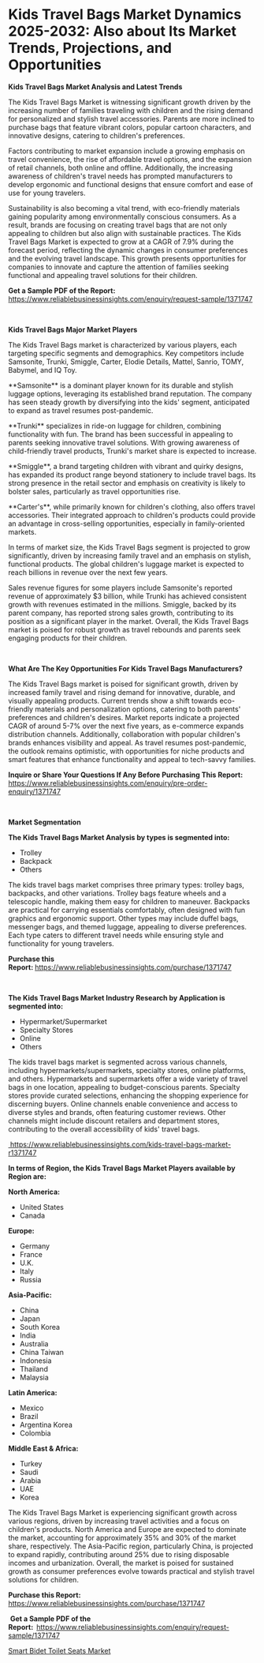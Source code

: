 <p><h1>Kids Travel Bags Market Dynamics 2025-2032: Also about Its Market Trends, Projections, and Opportunities</h1></p><p><strong>Kids Travel Bags Market Analysis and Latest Trends</strong></p>
<p><p>The Kids Travel Bags Market is witnessing significant growth driven by the increasing number of families traveling with children and the rising demand for personalized and stylish travel accessories. Parents are more inclined to purchase bags that feature vibrant colors, popular cartoon characters, and innovative designs, catering to children's preferences. </p><p>Factors contributing to market expansion include a growing emphasis on travel convenience, the rise of affordable travel options, and the expansion of retail channels, both online and offline. Additionally, the increasing awareness of children's travel needs has prompted manufacturers to develop ergonomic and functional designs that ensure comfort and ease of use for young travelers.</p><p>Sustainability is also becoming a vital trend, with eco-friendly materials gaining popularity among environmentally conscious consumers. As a result, brands are focusing on creating travel bags that are not only appealing to children but also align with sustainable practices. The Kids Travel Bags Market is expected to grow at a CAGR of 7.9% during the forecast period, reflecting the dynamic changes in consumer preferences and the evolving travel landscape. This growth presents opportunities for companies to innovate and capture the attention of families seeking functional and appealing travel solutions for their children.</p></p>
<p><strong>Get a Sample PDF of the Report:&nbsp;</strong> <a href="https://www.reliablebusinessinsights.com/enquiry/request-sample/1371747?utm_campaign=2707&utm_medium=2&utm_source=Github&utm_content=ia&utm_term=22032025&utm_id=kids-travel-bags">https://www.reliablebusinessinsights.com/enquiry/request-sample/1371747</a></p>
<p>&nbsp;</p>
<p><strong>Kids Travel Bags Major Market Players</strong></p>
<p><p>The Kids Travel Bags market is characterized by various players, each targeting specific segments and demographics. Key competitors include Samsonite, Trunki, Smiggle, Carter, Elodie Details, Mattel, Sanrio, TOMY, Babymel, and IQ Toy.</p><p>**Samsonite** is a dominant player known for its durable and stylish luggage options, leveraging its established brand reputation. The company has seen steady growth by diversifying into the kids' segment, anticipated to expand as travel resumes post-pandemic.</p><p>**Trunki** specializes in ride-on luggage for children, combining functionality with fun. The brand has been successful in appealing to parents seeking innovative travel solutions. With growing awareness of child-friendly travel products, Trunki's market share is expected to increase.</p><p>**Smiggle**, a brand targeting children with vibrant and quirky designs, has expanded its product range beyond stationery to include travel bags. Its strong presence in the retail sector and emphasis on creativity is likely to bolster sales, particularly as travel opportunities rise.</p><p>**Carter's**, while primarily known for children's clothing, also offers travel accessories. Their integrated approach to children's products could provide an advantage in cross-selling opportunities, especially in family-oriented markets.</p><p>In terms of market size, the Kids Travel Bags segment is projected to grow significantly, driven by increasing family travel and an emphasis on stylish, functional products. The global children's luggage market is expected to reach billions in revenue over the next few years.</p><p>Sales revenue figures for some players include Samsonite's reported revenue of approximately $3 billion, while Trunki has achieved consistent growth with revenues estimated in the millions. Smiggle, backed by its parent company, has reported strong sales growth, contributing to its position as a significant player in the market. Overall, the Kids Travel Bags market is poised for robust growth as travel rebounds and parents seek engaging products for their children.</p></p>
<p>&nbsp;</p>
<p><strong>What Are The Key Opportunities For Kids Travel Bags Manufacturers?</strong></p>
<p><p>The Kids Travel Bags market is poised for significant growth, driven by increased family travel and rising demand for innovative, durable, and visually appealing products. Current trends show a shift towards eco-friendly materials and personalization options, catering to both parents' preferences and children's desires. Market reports indicate a projected CAGR of around 5-7% over the next five years, as e-commerce expands distribution channels. Additionally, collaboration with popular children's brands enhances visibility and appeal. As travel resumes post-pandemic, the outlook remains optimistic, with opportunities for niche products and smart features that enhance functionality and appeal to tech-savvy families.</p></p>
<p><strong>Inquire or Share Your Questions If Any Before Purchasing This Report:</strong> <a href="https://www.reliablebusinessinsights.com/enquiry/pre-order-enquiry/1371747?utm_campaign=2707&utm_medium=2&utm_source=Github&utm_content=ia&utm_term=22032025&utm_id=kids-travel-bags">https://www.reliablebusinessinsights.com/enquiry/pre-order-enquiry/1371747</a></p>
<p>&nbsp;</p>
<p><strong>Market Segmentation</strong></p>
<p><strong>The Kids Travel Bags Market Analysis by types is segmented into:</strong></p>
<p><ul><li>Trolley</li><li>Backpack</li><li>Others</li></ul></p>
<p><p>The kids travel bags market comprises three primary types: trolley bags, backpacks, and other variations. Trolley bags feature wheels and a telescopic handle, making them easy for children to maneuver. Backpacks are practical for carrying essentials comfortably, often designed with fun graphics and ergonomic support. Other types may include duffel bags, messenger bags, and themed luggage, appealing to diverse preferences. Each type caters to different travel needs while ensuring style and functionality for young travelers.</p></p>
<p><strong>Purchase this Report:&nbsp;</strong><a href="https://www.reliablebusinessinsights.com/purchase/1371747?utm_campaign=2707&utm_medium=2&utm_source=Github&utm_content=ia&utm_term=22032025&utm_id=kids-travel-bags">https://www.reliablebusinessinsights.com/purchase/1371747</a></p>
<p>&nbsp;</p>
<p><strong>The Kids Travel Bags Market Industry Research by Application is segmented into:</strong></p>
<p><ul><li>Hypermarket/Supermarket</li><li>Specialty Stores</li><li>Online</li><li>Others</li></ul></p>
<p><p>The kids travel bags market is segmented across various channels, including hypermarkets/supermarkets, specialty stores, online platforms, and others. Hypermarkets and supermarkets offer a wide variety of travel bags in one location, appealing to budget-conscious parents. Specialty stores provide curated selections, enhancing the shopping experience for discerning buyers. Online channels enable convenience and access to diverse styles and brands, often featuring customer reviews. Other channels might include discount retailers and department stores, contributing to the overall accessibility of kids' travel bags.</p></p>
<p><a href="https://www.reliablebusinessinsights.com/kids-travel-bags-market-r1371747?utm_campaign=2707&utm_medium=2&utm_source=Github&utm_content=ia&utm_term=22032025&utm_id=kids-travel-bags">&nbsp;https://www.reliablebusinessinsights.com/kids-travel-bags-market-r1371747</a></p>
<p><strong>In terms of Region, the Kids Travel Bags Market Players available by Region are:</strong></p>
<p>
    <p> <strong> North America: </strong>
        <ul>
            <li>United States</li>
            <li>Canada</li>
        </ul>
        </p> 
    <p> <strong> Europe: </strong>
        <ul>
            <li>Germany</li>
            <li>France</li>
            <li>U.K.</li>
            <li>Italy</li>
            <li>Russia</li>
        </ul>
        </p> 
    <p> <strong> Asia-Pacific: </strong>
        <ul>
            <li>China</li>
            <li>Japan</li>
            <li>South Korea</li>
            <li>India</li>
            <li>Australia</li>
            <li>China Taiwan</li>
            <li>Indonesia</li>
            <li>Thailand</li>
            <li>Malaysia</li>
        </ul>
        </p> 
    <p> <strong> Latin America: </strong>
        <ul>
            <li>Mexico</li>
            <li>Brazil</li>
            <li>Argentina Korea</li>
            <li>Colombia</li>
        </ul>
        </p> 
    <p> <strong> Middle East & Africa: </strong>
        <ul>
            <li>Turkey</li>
            <li>Saudi</li>
            <li>Arabia</li>
            <li>UAE</li>
            <li>Korea</li>
        </ul>
    </p>
    </p>
<p><p>The Kids Travel Bags Market is experiencing significant growth across various regions, driven by increasing travel activities and a focus on children's products. North America and Europe are expected to dominate the market, accounting for approximately 35% and 30% of the market share, respectively. The Asia-Pacific region, particularly China, is projected to expand rapidly, contributing around 25% due to rising disposable incomes and urbanization. Overall, the market is poised for sustained growth as consumer preferences evolve towards practical and stylish travel solutions for children.</p></p>
<p><strong>Purchase this Report: </strong><a href="https://www.reliablebusinessinsights.com/purchase/1371747?utm_campaign=2707&utm_medium=2&utm_source=Github&utm_content=ia&utm_term=22032025&utm_id=kids-travel-bags">https://www.reliablebusinessinsights.com/purchase/1371747</a></p>
<p>&nbsp;<strong>Get a Sample PDF of the Report:&nbsp;&nbsp;</strong><a href="https://www.reliablebusinessinsights.com/enquiry/request-sample/1371747?utm_campaign=2707&utm_medium=2&utm_source=Github&utm_content=ia&utm_term=22032025&utm_id=kids-travel-bags">https://www.reliablebusinessinsights.com/enquiry/request-sample/1371747</a></p>
<p><strong></strong></p>
<p><p><a href="https://github.com/chikenmhamdi/Market-Research-Report-List-1/blob/main/smart-bidet-toilet-seats-market.md?utm_campaign=2707&utm_medium=2&utm_source=Github&utm_content=ia&utm_term=22032025&utm_id=kids-travel-bags">Smart Bidet Toilet Seats Market</a></p></p>